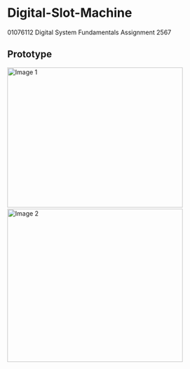# Digital-Slot-Machine
01076112 Digital System Fundamentals Assignment 2567

## Prototype


<img src="https://github.com/user-attachments/assets/4d6849cd-51b4-4166-b97a-3bb71fcca9da" width="400" height="320" alt="Image 1"> &nbsp;&nbsp;&nbsp;&nbsp;&nbsp;&nbsp;&nbsp;&nbsp;&nbsp;&nbsp;&nbsp;&nbsp;&nbsp;&nbsp;&nbsp;&nbsp;
<img src="https://github.com/user-attachments/assets/973433a9-92da-4fad-9184-6df1891380e4" width="400" height="350" alt="Image 2"> 

